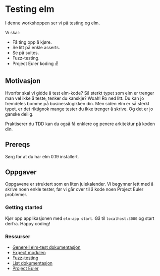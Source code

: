 # Testing elm
I denne workshoppen ser vi på testing og elm.

Vi skal:
* Få ting opp å kjøre.
* Se litt på enkle asserts.
* Se på suites.
* Fuzz-testing.
* Project Euler koding ✌️

## Motivasjon

Hvorfor skal vi gidde å test elm-kode? Så sterkt typet som elm er trenger man vel ikke å teste, tenker du kanskje? Woah! Ro ned litt. Du kan jo fremdeles bomme på businesslogikken din. Men siden elm er så sterkt typet, er det riktignok mange tester du ikke trenger å skrive. Og det er jo ganske deilig.

Praktiserer du TDD kan du også få enklere og penere arkitektur på koden din.



## Prereqs
Sørg for at du har elm 0.19 installert.


## Oppgaver
Oppgavene er struktert som en liten julekalender. Vi begynner lett med å skrive noen enkle tester, før vi går over til å kode noen Project Euler problemer.

### Getting started
Kjør opp applikasjonen med `elm-app start`. Gå til `localhost:3000` og start derfra. Happy coding!


### Ressurser
* [Generell elm-test dokumentasjon](https://package.elm-lang.org/packages/elm-community/elm-test/4.2.0/)
* [Expect modulen](https://package.elm-lang.org/packages/elm-community/elm-test/4.2.0/Expect)
* [Fuzz-testing](https://package.elm-lang.org/packages/elm-community/elm-test/4.2.0/Fuzz)
* [List dokumentasjon](https://package.elm-lang.org/packages/elm/core/latest/List)
* [Project Euler](https://package.elm-lang.org/packages/elm-community/elm-test/4.2.0/Fuzz)
